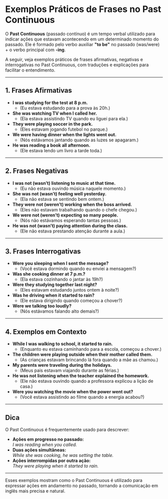 
# Exemplos Práticos de Frases no Past Continuous

O **Past Continuous** (passado contínuo) é um tempo verbal utilizado para indicar ações que estavam acontecendo em um determinado momento do passado. Ele é formado pelo verbo auxiliar **"to be"** no passado (was/were) + o verbo principal com **-ing**.

A seguir, veja exemplos práticos de frases afirmativas, negativas e interrogativas no Past Continuous, com traduções e explicações para facilitar o entendimento.

---

## 1. Frases Afirmativas

- **I was studying for the test at 8 p.m.**
  - (Eu estava estudando para a prova às 20h.)
- **She was watching TV when I called her.**
  - (Ela estava assistindo TV quando eu liguei para ela.)
- **They were playing soccer in the park.**
  - (Eles estavam jogando futebol no parque.)
- **We were having dinner when the lights went out.**
  - (Nós estávamos jantando quando as luzes se apagaram.)
- **He was reading a book all afternoon.**
  - (Ele estava lendo um livro a tarde toda.)

---

## 2. Frases Negativas

- **I was not (wasn’t) listening to music at that time.**
  - (Eu não estava ouvindo música naquele momento.)
- **She was not (wasn’t) feeling well yesterday.**
  - (Ela não estava se sentindo bem ontem.)
- **They were not (weren’t) working when the boss arrived.**
  - (Eles não estavam trabalhando quando o chefe chegou.)
- **We were not (weren’t) expecting so many people.**
  - (Nós não estávamos esperando tantas pessoas.)
- **He was not (wasn’t) paying attention during the class.**
  - (Ele não estava prestando atenção durante a aula.)

---

## 3. Frases Interrogativas

- **Were you sleeping when I sent the message?**
  - (Você estava dormindo quando eu enviei a mensagem?)
- **Was she cooking dinner at 7 p.m.?**
  - (Ela estava cozinhando o jantar às 19h?)
- **Were they studying together last night?**
  - (Eles estavam estudando juntos ontem à noite?)
- **Was he driving when it started to rain?**
  - (Ele estava dirigindo quando começou a chover?)
- **Were we talking too loudly?**
  - (Nós estávamos falando alto demais?)

---

## 4. Exemplos em Contexto

- **While I was walking to school, it started to rain.**
  - (Enquanto eu estava caminhando para a escola, começou a chover.)
- **The children were playing outside when their mother called them.**
  - (As crianças estavam brincando lá fora quando a mãe as chamou.)
- **My parents were traveling during the holidays.**
  - (Meus pais estavam viajando durante as férias.)
- **He was not listening when the teacher explained the homework.**
  - (Ele não estava ouvindo quando a professora explicou a lição de casa.)
- **Were you watching the movie when the power went out?**
  - (Você estava assistindo ao filme quando a energia acabou?)

---

## Dica

O Past Continuous é frequentemente usado para descrever:
- **Ações em progresso no passado:**  
  _I was reading when you called._
- **Duas ações simultâneas:**  
  _While she was cooking, he was setting the table._
- **Ações interrompidas por outra ação:**  
  _They were playing when it started to rain._

---

Esses exemplos mostram como o Past Continuous é utilizado para expressar ações em andamento no passado, tornando a comunicação em inglês mais precisa e natural.
```
